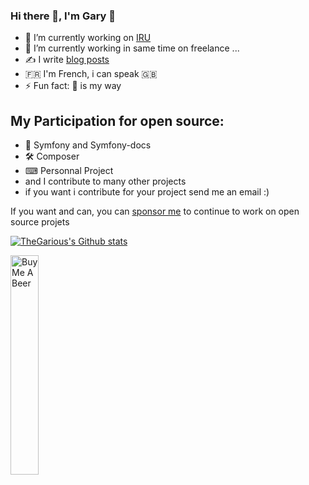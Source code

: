 ### Hi there 👋, I'm Gary 🦄

- 🏢 I’m currently working on [IRU](https://iru.org)
- 🌱 I’m currently working in same time on freelance ...
- ✍ I write [blog posts](https://blog.gary-houbre.fr)
- 🇫🇷 I'm French, i can speak 🇬🇧
- ⚡ Fun fact: 🦄 is my way

## My Participation for open source:
- 🎵 Symfony and Symfony-docs
- 🛠 Composer
- ⌨ Personnal Project
- and I contribute to many other projects
- if you want i contribute for your project send me an email :)

If you want and can, you can [sponsor me](https://github.com/sponsors/TheGarious) to continue to work on open source projets
<p align="center">
  
[![TheGarious's Github stats](https://github-readme-stats.vercel.app/api?username=thegarious)](https://github.com/anuraghazra/github-readme-stats)


<a href="https://www.buymeacoffee.com/garyhoubre" target="_blank"><img src="https://cdn.buymeacoffee.com/buttons/v2/default-violet.png" alt="Buy Me A Beer" style="width: 30% !important;" ></a>
</p>




